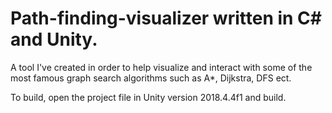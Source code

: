 # Path-finding-visualizer written in C# and Unity.

A tool I've created in order to help visualize and interact with some of the most famous graph search algorithms such as
A*, Dijkstra, DFS ect.

To build, open the project file in Unity version 2018.4.4f1 and build.

